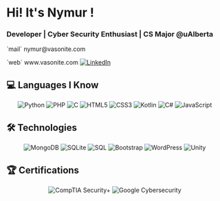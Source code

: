 # Hi! It's Nymur ! 
### Developer | Cyber Security Enthusiast | CS Major @uAlberta
<p> `mail` nymur@vasonite.com </p>
`web` www.vasonite.com
<a href="https://www.linkedin.com/in/nymur-rahman-n-24b9ba265/" target="_blank">
        <img src="https://img.shields.io/badge/LinkedIn-0A66C2?style=for-the-badge&logo=linkedin&logoColor=white" alt="LinkedIn">
    </a>

## 💻 Languages I Know
<p align="center">
    <img src="https://img.shields.io/badge/Python-3776AB?style=for-the-badge&logo=python&logoColor=white" alt="Python">
    <img src="https://img.shields.io/badge/PHP-777BB4?style=for-the-badge&logo=php&logoColor=white" alt="PHP">
    <img src="https://img.shields.io/badge/C-A8B9CC?style=for-the-badge&logo=c&logoColor=white" alt="C">
    <img src="https://img.shields.io/badge/HTML5-E34F26?style=for-the-badge&logo=html5&logoColor=white" alt="HTML5">
    <img src="https://img.shields.io/badge/CSS3-1572B6?style=for-the-badge&logo=css3&logoColor=white" alt="CSS3">
    <img src="https://img.shields.io/badge/Kotlin-0095D5?style=for-the-badge&logo=kotlin&logoColor=white" alt="Kotlin">
    <img src="https://img.shields.io/badge/C%23-239120?style=for-the-badge&logo=csharp&logoColor=white" alt="C#">
    <img src="https://img.shields.io/badge/JavaScript-F7DF1E?style=for-the-badge&logo=javascript&logoColor=black" alt="JavaScript">
</p>



## 🛠️ Technologies
<p align="center">
    <img src="https://img.shields.io/badge/MongoDB-47A248?style=for-the-badge&logo=mongodb&logoColor=white" alt="MongoDB">
    <img src="https://img.shields.io/badge/SQLite-003B57?style=for-the-badge&logo=sqlite&logoColor=white" alt="SQLite">
    <img src="https://img.shields.io/badge/SQL-003B57?style=for-the-badge&logo=databricks&logoColor=white" alt="SQL">
    <img src="https://img.shields.io/badge/Bootstrap-563D7C?style=for-the-badge&logo=bootstrap&logoColor=white" alt="Bootstrap">
    <img src="https://img.shields.io/badge/WordPress-21759B?style=for-the-badge&logo=wordpress&logoColor=white" alt="WordPress">
    <img src="https://img.shields.io/badge/Unity-000000?style=for-the-badge&logo=unity&logoColor=white" alt="Unity">
</p>



## 🏆 Certifications
<p align="center">
    <img src="https://img.shields.io/badge/CompTIA%20Security+-Certified-red?style=for-the-badge&logo=comptia&logoColor=white" alt="CompTIA Security+">
    <img src="https://img.shields.io/badge/Google%20Cybersecurity-Certificate-green?style=for-the-badge&logo=google&logoColor=white" alt="Google Cybersecurity">
</p>



